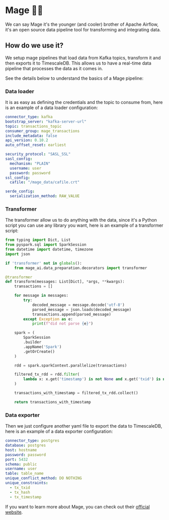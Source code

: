 # Mage 🧙‍♂️

We can say Mage it's the younger (and cooler) brother of Apache Airflow, it's an open source data pipeline tool for transforming and integrating data.

## How do we use it?

We setup mage pipelines that load data from Kafka topics, transform it and then exports it to TimescaleDB. This allows us to have a real-time data pipeline that processes the data as it comes in.

See the details below to understand the basics of a Mage pipeline:

### Data loader

It is as easy as defining the credentials and the topic to consume from, here is an example of a data loader configuration:

```yml
connector_type: kafka
bootstrap_server: "kafka-server-url"
topic: transactions_topic
consumer_group: mage_transactions
include_metadata: false
api_version: 0.10.2
auto_offset_reset: earliest

security_protocol: "SASL_SSL"
sasl_config:
  mechanism: "PLAIN"
  username: user
  password: password
ssl_config:
  cafile: "/mage_data/cafile.crt"

serde_config:
  serialization_method: RAW_VALUE
```

### Transformer

The transformer allow us to do anything with the data, since it's a Python script you can use any library you want, here is an example of a transformer script:

```python
from typing import Dict, List
from pyspark.sql import SparkSession
from datetime import datetime, timezone
import json

if 'transformer' not in globals():
    from mage_ai.data_preparation.decorators import transformer

@transformer
def transform(messages: List[Dict], *args, **kwargs):
    transactions = []

    for message in messages:
        try:
            decoded_message = message.decode('utf-8')
            parsed_message = json.loads(decoded_message)
            transactions.append(parsed_message)
        except Exception as e:
            print(f"did not parse {e}")

    spark = (
        SparkSession
        .builder
        .appName('Spark')
        .getOrCreate()
    )

    rdd = spark.sparkContext.parallelize(transactions)

    filtered_tx_rdd = rdd.filter(
        lambda x: x.get('timestamp') is not None and x.get('txid') is not None
    )

    transactions_with_timestamp = filtered_tx_rdd.collect()

    return transactions_with_timestamp
```

### Data exporter

Then we just configure another yaml file to export the data to TimescaleDB, here is an example of a data exporter configuration:

```yml
connector_type: postgres
database: postgres
host: hostname
password: password
port: 5432
schema: public
username: user
table: table_name
unique_conflict_method: DO NOTHING
unique_constraints:
  - tx_txid
  - tx_hash
  - tx_timestamp
```

If you want to learn more about Mage, you can check out their [official website](https://mage.ai).

